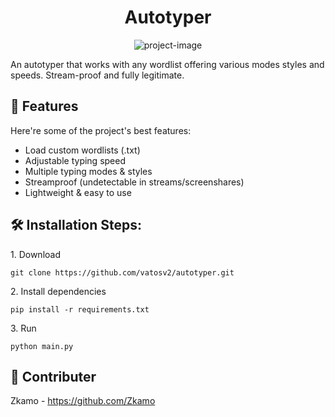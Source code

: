 <h1 align="center" id="title">Autotyper</h1>

<p align="center"><img src="https://socialify.git.ci/VatosV2/autotyper/image?font=Inter&amp;language=1&amp;name=1&amp;owner=1&amp;pattern=Solid&amp;stargazers=1&amp;theme=Dark" alt="project-image"></p>

<p id="description">An autotyper that works with any wordlist offering various modes styles and speeds. Stream-proof and fully legitimate.</p>

  
  
<h2>🧐 Features</h2>

Here're some of the project's best features:

*   Load custom wordlists (.txt)
*   Adjustable typing speed
*   Multiple typing modes & styles
*   Streamproof (undetectable in streams/screenshares)
*   Lightweight & easy to use

<h2>🛠️ Installation Steps:</h2>

<p>1. Download</p>

```
git clone https://github.com/vatosv2/autotyper.git
```

<p>2. Install dependencies</p>

```
pip install -r requirements.txt
```

<p>3. Run</p>

```
python main.py
```

<h2>👥 Contributer</h2>

Zkamo - https://github.com/Zkamo
